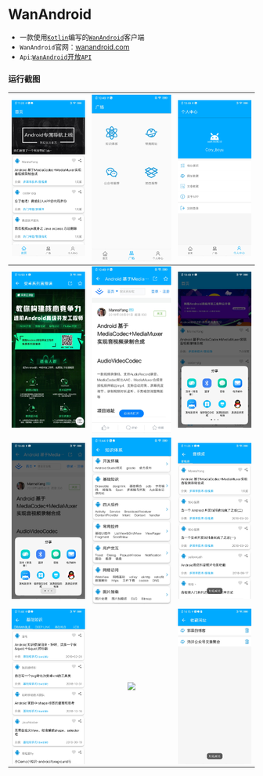 # WanAndroid
* 一款使用[`Kotlin`](https://github.com/JetBrains/kotlin)编写的[`WanAndroid`](http://wanandroid.com/)客户端
* `WanAndroid`官网：[wanandroid.com](http://wanandroid.com/)
* `Api`:[`WanAndroid`开放`API`](http://wanandroid.com/blog/show/2)

### 运行截图
![](img/main.jpg) |![](img/gc.jpg) | ![](img/my.jpg) 
:-------------------------:|:-------------------------:|:-------------------------:
![](img/bw.jpg)  |  ![](img/w.jpg) |  ![](img/ls.jpg)
![](img/ws.jpg)  |  ![](img/tl.jpg) |  ![](img/t1.jpg)
![](img/t2.jpg)  |  ![](img/u2.jpg) |  ![](img/muw.jpg)
